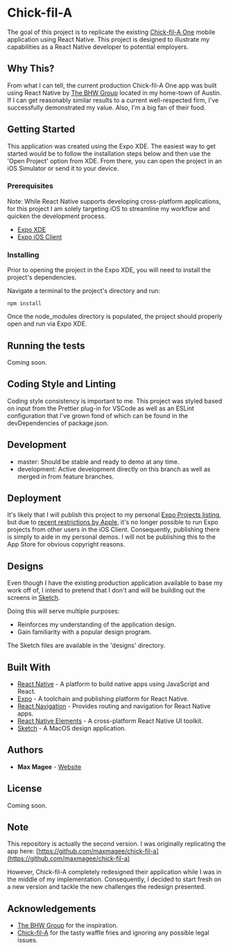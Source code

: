 # Chick-fil-A

The goal of this project is to replicate the existing [Chick-fil-A One](https://itunes.apple.com/us/app/chick-fil-a/id488818252?mt=8) mobile application using React Native. This project is designed to illustrate my capabilities as a React Native developer to potential employers.

## Why This?

From what I can tell, the current production Chick-fil-A One app was built using React Native by [The BHW Group](https://thebhwgroup.com/projects/chick-fil-a) located in my home-town of Austin. If I can get reasonably similar results to a current well-respected firm, I've successfully demonstrated my value. Also, I'm a big fan of their food.

## Getting Started

This application was created using the Expo XDE. The easiest way to get started would be to follow the installation steps below and then use the 'Open Project' option from XDE. From there, you can open the project in an iOS Simulator or send it to your device.

### Prerequisites

Note: While React Native supports developing cross-platform applications, for this project I am solely targeting iOS to streamline my workflow and quicken the development process.

- [Expo XDE](https://github.com/expo/xde/releases)
- [Expo iOS Client](https://itunes.apple.com/app/apple-store/id982107779)

### Installing

Prior to opening the project in the Expo XDE, you will need to install the project's dependencies.

Navigate a terminal to the project's directory and run:

```
npm install
```

Once the node_modules directory is populated, the project should properly open and run via Expo XDE.

## Running the tests

Coming soon.

## Coding Style and Linting

Coding style consistency is important to me. This project was styled based on input from the Prettier plug-in for VSCode as well as an ESLint configuration that I've grown fond of which can be found in the devDependencies of package.json.

## Development

- master: Should be stable and ready to demo at any time.
- development: Active development directly on this branch as well as merged in from feature branches.

## Deployment

It's likely that I will publish this project to my personal [Expo Projects listing](https://expo.io/@maxmagee), but due to [recent restrictions by Apple](https://blog.expo.io/upcoming-limitations-to-ios-expo-client-8076d01aee1a), it's no longer possible to run Expo projects from other users in the iOS Client. Consequently, publishing there is simply to aide in my personal demos. I will not be publishing this to the App Store for obvious copyright reasons.

## Designs

Even though I have the existing production application available to base my work off of, I intend to pretend that I don't and will be building out the screens in [Sketch](https://www.sketchapp.com).

Doing this will serve multiple purposes:

- Reinforces my understanding of the application design.
- Gain familiarity with a popular design program.

The Sketch files are available in the 'designs' directory.

## Built With

- [React Native](https://facebook.github.io/react-native/) - A platform to build native apps using JavaScript and React.
- [Expo](https://expo.io/features) - A toolchain and publishing platform for React Native.
- [React Navigation](https://reactnavigation.org) - Provides routing and navigation for React Native apps.
- [React Native Elements](https://react-native-training.github.io/react-native-elements/) - A cross-platform React Native UI toolkit.
- [Sketch](https://www.sketchapp.com) - A MacOS design application.

## Authors

- **Max Magee** - [Website](http://maxmagee.com)

## License

Coming soon.

## Note

This repository is actually the second version. I was originally replicating the app here: [https://github.com/maxmagee/chick-fil-a](https://github.com/maxmagee/chick-fil-a)

However, Chick-fil-A completely redesigned their application while I was in the middle of my implementation. Consequently, I decided to start fresh on a new version and tackle the new challenges the redesign presented.

## Acknowledgements

- [The BHW Group](https://thebhwgroup.com) for the inspiration.
- [Chick-fil-A](https://www.chick-fil-a.com) for the tasty waffle fries and ignoring any possible legal issues.
